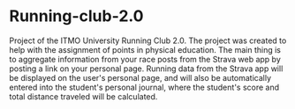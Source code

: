 # Running-club-2.0
Project of the ITMO University Running Club 2.0. The project was created to help with the assignment of points in physical education. The main thing is to aggregate information from your race posts from the Strava web app by posting a link on your personal page. Running data from the Strava app will be displayed on the user's personal page, and will also be automatically entered into the student's personal journal, where the student's score and total distance traveled will be calculated.
